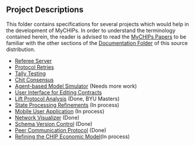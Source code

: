 ## Project Descriptions

This folder contains specifications for several projects which would help in
the development of MyCHIPs.  In order to understand the terminology contained
herein, the reader is advised to read the 
[MyCHIPs Papers](http://gotchoices/mychips/intro.html) to be familiar with the
other sections of the [Documentation Folder](/doc/README.md) of this
source distribution.

- [Referee Server](Referee_Server.md)
- [Protocol Retries](Protocol_Retries.md)
- [Tally Testing](Tally_Testing.md)
- [Chit Consensus](Chit_Consensus.md)
- [Agent-based Model Simulator](Agent_Model.md) (Needs more work)
- [User Interface for Editing Contracts](Contract_UI.md)
- [Lift Protocol Analysis](Lift_Protocol.md) (Done, BYU Masters)
- [State Processing Refinements](State_Machine.md) (In process)
- [Mobile User Application](MyCHIPs_Mobile.md) (In process)
- [Network Visualizer](Network_Visualizer.md) (Done)
- [Schema Version Control](Schema_Versions.md) (Done)
- [Peer Communication Protocol](Peer_Communication.md) (Done)
- [Refining the CHIP Economic Model](CHIP_Definition.md)(In process)
